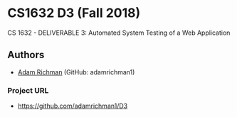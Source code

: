 # CS1632 D3 (Fall 2018)

CS 1632 - DELIVERABLE 3: Automated System Testing of a Web Application

## Authors
* [Adam Richman](https://www.github.com/adamrichman1) (GitHub: adamrichman1)

### Project URL
- https://github.com/adamrichman1/D3
